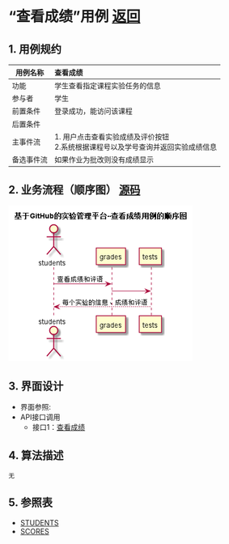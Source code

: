# “查看成绩”用例 [返回](../../README.md)
## 1. 用例规约

|用例名称|查看成绩|
|-------|:-------------|
|功能|学生查看指定课程实验任务的信息|
|参与者|学生|
|前置条件| 登录成功，能访问该课程|
|后置条件||
|主事件流| 1. 用户点击查看实验成绩及评价按钮<br/>2.系统根据课程号以及学号查询并返回实验成绩信息<br/>|
|备选事件流|如果作业为批改则没有成绩显示|

## 2. 业务流程（顺序图） [源码](../查看成绩.puml)
![sequence1](../img/查看成绩.png) 

## 3. 界面设计
- 界面参照: 
- API接口调用
    - 接口1：[查看成绩](../jiekou/查看成绩.md) 

## 4. 算法描述
    无
    
## 5. 参照表
- [STUDENTS](../../数据库设计.md/#STUDENTS)
- [SCORES](../../数据库设计.md/#GRADES)

